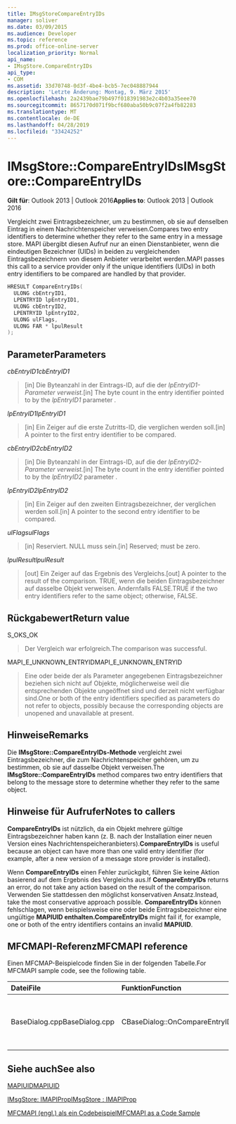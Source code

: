 ```yaml
---
title: IMsgStoreCompareEntryIDs
manager: soliver
ms.date: 03/09/2015
ms.audience: Developer
ms.topic: reference
ms.prod: office-online-server
localization_priority: Normal
api_name:
- IMsgStore.CompareEntryIDs
api_type:
- COM
ms.assetid: 33d70748-0d3f-4be4-bcb5-7ec048887944
description: 'Letzte Änderung: Montag, 9. März 2015'
ms.openlocfilehash: 2a2439bae79b497f018391983e2c4b03a35eee70
ms.sourcegitcommit: 8657170d071f9bcf680aba50b9c07f2a4fb82283
ms.translationtype: MT
ms.contentlocale: de-DE
ms.lasthandoff: 04/28/2019
ms.locfileid: "33424252"
---
```

# <a name="imsgstorecompareentryids"></a><span data-ttu-id="5ffd8-103">IMsgStore::CompareEntryIDs</span><span class="sxs-lookup"><span data-stu-id="5ffd8-103">IMsgStore::CompareEntryIDs</span></span>

  
  
<span data-ttu-id="5ffd8-104">**Gilt für**: Outlook 2013 | Outlook 2016</span><span class="sxs-lookup"><span data-stu-id="5ffd8-104">**Applies to**: Outlook 2013 | Outlook 2016</span></span> 
  
<span data-ttu-id="5ffd8-105">Vergleicht zwei Eintragsbezeichner, um zu bestimmen, ob sie auf denselben Eintrag in einem Nachrichtenspeicher verweisen.</span><span class="sxs-lookup"><span data-stu-id="5ffd8-105">Compares two entry identifiers to determine whether they refer to the same entry in a message store.</span></span> <span data-ttu-id="5ffd8-106">MAPI übergibt diesen Aufruf nur an einen Dienstanbieter, wenn die eindeutigen Bezeichner (UIDs) in beiden zu vergleichenden Eintragsbezeichnern von diesem Anbieter verarbeitet werden.</span><span class="sxs-lookup"><span data-stu-id="5ffd8-106">MAPI passes this call to a service provider only if the unique identifiers (UIDs) in both entry identifiers to be compared are handled by that provider.</span></span>
  
```cpp
HRESULT CompareEntryIDs(
  ULONG cbEntryID1,
  LPENTRYID lpEntryID1,
  ULONG cbEntryID2,
  LPENTRYID lpEntryID2,
  ULONG ulFlags,
  ULONG FAR * lpulResult
);
```

## <a name="parameters"></a><span data-ttu-id="5ffd8-107">Parameter</span><span class="sxs-lookup"><span data-stu-id="5ffd8-107">Parameters</span></span>

 <span data-ttu-id="5ffd8-108">_cbEntryID1_</span><span class="sxs-lookup"><span data-stu-id="5ffd8-108">_cbEntryID1_</span></span>
  
> <span data-ttu-id="5ffd8-109">[in] Die Byteanzahl in der Eintrags-ID, auf die der  _lpEntryID1-Parameter_  _verweist._</span><span class="sxs-lookup"><span data-stu-id="5ffd8-109">[in] The byte count in the entry identifier pointed to by the  _lpEntryID1_ parameter  _._</span></span>
    
 <span data-ttu-id="5ffd8-110">_lpEntryID1_</span><span class="sxs-lookup"><span data-stu-id="5ffd8-110">_lpEntryID1_</span></span>
  
> <span data-ttu-id="5ffd8-111">[in] Ein Zeiger auf die erste Zutritts-ID, die verglichen werden soll.</span><span class="sxs-lookup"><span data-stu-id="5ffd8-111">[in] A pointer to the first entry identifier to be compared.</span></span>
    
 <span data-ttu-id="5ffd8-112">_cbEntryID2_</span><span class="sxs-lookup"><span data-stu-id="5ffd8-112">_cbEntryID2_</span></span>
  
> <span data-ttu-id="5ffd8-113">[in] Die Byteanzahl in der Eintrags-ID, auf die der  _lpEntryID2-Parameter_  _verweist._</span><span class="sxs-lookup"><span data-stu-id="5ffd8-113">[in] The byte count in the entry identifier pointed to by the  _lpEntryID2_ parameter  _._</span></span>
    
 <span data-ttu-id="5ffd8-114">_lpEntryID2_</span><span class="sxs-lookup"><span data-stu-id="5ffd8-114">_lpEntryID2_</span></span>
  
> <span data-ttu-id="5ffd8-115">[in] Ein Zeiger auf den zweiten Eintragsbezeichner, der verglichen werden soll.</span><span class="sxs-lookup"><span data-stu-id="5ffd8-115">[in] A pointer to the second entry identifier to be compared.</span></span>
    
 <span data-ttu-id="5ffd8-116">_ulFlags_</span><span class="sxs-lookup"><span data-stu-id="5ffd8-116">_ulFlags_</span></span>
  
> <span data-ttu-id="5ffd8-117">[in] Reserviert. NULL muss sein.</span><span class="sxs-lookup"><span data-stu-id="5ffd8-117">[in] Reserved; must be zero.</span></span>
    
 <span data-ttu-id="5ffd8-118">_lpulResult_</span><span class="sxs-lookup"><span data-stu-id="5ffd8-118">_lpulResult_</span></span>
  
> <span data-ttu-id="5ffd8-119">[out] Ein Zeiger auf das Ergebnis des Vergleichs.</span><span class="sxs-lookup"><span data-stu-id="5ffd8-119">[out] A pointer to the result of the comparison.</span></span> <span data-ttu-id="5ffd8-120">TRUE, wenn die beiden Eintragsbezeichner auf dasselbe Objekt verweisen. Andernfalls FALSE.</span><span class="sxs-lookup"><span data-stu-id="5ffd8-120">TRUE if the two entry identifiers refer to the same object; otherwise, FALSE.</span></span>
    
## <a name="return-value"></a><span data-ttu-id="5ffd8-121">Rückgabewert</span><span class="sxs-lookup"><span data-stu-id="5ffd8-121">Return value</span></span>

<span data-ttu-id="5ffd8-122">S_OK</span><span class="sxs-lookup"><span data-stu-id="5ffd8-122">S_OK</span></span> 
  
> <span data-ttu-id="5ffd8-123">Der Vergleich war erfolgreich.</span><span class="sxs-lookup"><span data-stu-id="5ffd8-123">The comparison was successful.</span></span>
    
<span data-ttu-id="5ffd8-124">MAPI_E_UNKNOWN_ENTRYID</span><span class="sxs-lookup"><span data-stu-id="5ffd8-124">MAPI_E_UNKNOWN_ENTRYID</span></span> 
  
> <span data-ttu-id="5ffd8-125">Eine oder beide der als Parameter angegebenen Eintragsbezeichner beziehen sich nicht auf Objekte, möglicherweise weil die entsprechenden Objekte ungeöffnet sind und derzeit nicht verfügbar sind.</span><span class="sxs-lookup"><span data-stu-id="5ffd8-125">One or both of the entry identifiers specified as parameters do not refer to objects, possibly because the corresponding objects are unopened and unavailable at present.</span></span>
    
## <a name="remarks"></a><span data-ttu-id="5ffd8-126">Hinweise</span><span class="sxs-lookup"><span data-stu-id="5ffd8-126">Remarks</span></span>

<span data-ttu-id="5ffd8-127">Die **IMsgStore::CompareEntryIDs-Methode** vergleicht zwei Eintragsbezeichner, die zum Nachrichtenspeicher gehören, um zu bestimmen, ob sie auf dasselbe Objekt verweisen.</span><span class="sxs-lookup"><span data-stu-id="5ffd8-127">The **IMsgStore::CompareEntryIDs** method compares two entry identifiers that belong to the message store to determine whether they refer to the same object.</span></span> 
  
## <a name="notes-to-callers"></a><span data-ttu-id="5ffd8-128">Hinweise für Aufrufer</span><span class="sxs-lookup"><span data-stu-id="5ffd8-128">Notes to callers</span></span>

 <span data-ttu-id="5ffd8-129">**CompareEntryIDs** ist nützlich, da ein Objekt mehrere gültige Eintragsbezeichner haben kann (z. B. nach der Installation einer neuen Version eines Nachrichtenspeicheranbieters).</span><span class="sxs-lookup"><span data-stu-id="5ffd8-129">**CompareEntryIDs** is useful because an object can have more than one valid entry identifier (for example, after a new version of a message store provider is installed).</span></span> 
  
<span data-ttu-id="5ffd8-130">Wenn **CompareEntryIDs** einen Fehler zurückgibt, führen Sie keine Aktion basierend auf dem Ergebnis des Vergleichs aus.</span><span class="sxs-lookup"><span data-stu-id="5ffd8-130">If **CompareEntryIDs** returns an error, do not take any action based on the result of the comparison.</span></span> <span data-ttu-id="5ffd8-131">Verwenden Sie stattdessen den möglichst konservativen Ansatz.</span><span class="sxs-lookup"><span data-stu-id="5ffd8-131">Instead, take the most conservative approach possible.</span></span> <span data-ttu-id="5ffd8-132">**CompareEntryIDs** können fehlschlagen, wenn beispielsweise eine oder beide Eintragsbezeichner eine ungültige **MAPIUID enthalten.**</span><span class="sxs-lookup"><span data-stu-id="5ffd8-132">**CompareEntryIDs** might fail if, for example, one or both of the entry identifiers contains an invalid **MAPIUID**.</span></span> 
  
## <a name="mfcmapi-reference"></a><span data-ttu-id="5ffd8-133">MFCMAPI-Referenz</span><span class="sxs-lookup"><span data-stu-id="5ffd8-133">MFCMAPI reference</span></span>

<span data-ttu-id="5ffd8-134">Einen MFCMAP-Beispielcode finden Sie in der folgenden Tabelle.</span><span class="sxs-lookup"><span data-stu-id="5ffd8-134">For MFCMAPI sample code, see the following table.</span></span>
  
|<span data-ttu-id="5ffd8-135">**Datei**</span><span class="sxs-lookup"><span data-stu-id="5ffd8-135">**File**</span></span>|<span data-ttu-id="5ffd8-136">**Funktion**</span><span class="sxs-lookup"><span data-stu-id="5ffd8-136">**Function**</span></span>|<span data-ttu-id="5ffd8-137">**Comment**</span><span class="sxs-lookup"><span data-stu-id="5ffd8-137">**Comment**</span></span>|
|:-----|:-----|:-----|
|<span data-ttu-id="5ffd8-138">BaseDialog.cpp</span><span class="sxs-lookup"><span data-stu-id="5ffd8-138">BaseDialog.cpp</span></span>  <br/> |<span data-ttu-id="5ffd8-139">CBaseDialog::OnCompareEntryIDs</span><span class="sxs-lookup"><span data-stu-id="5ffd8-139">CBaseDialog::OnCompareEntryIDs</span></span>  <br/> |<span data-ttu-id="5ffd8-140">MFCMAPI verwendet die **IMsgStore::CompareEntryIDs-Methode,** um Eintrags-IDs zu vergleichen.</span><span class="sxs-lookup"><span data-stu-id="5ffd8-140">MFCMAPI uses the **IMsgStore::CompareEntryIDs** method to compare entry IDs.</span></span>  <br/> |
   
## <a name="see-also"></a><span data-ttu-id="5ffd8-141">Siehe auch</span><span class="sxs-lookup"><span data-stu-id="5ffd8-141">See also</span></span>



[<span data-ttu-id="5ffd8-142">MAPIUID</span><span class="sxs-lookup"><span data-stu-id="5ffd8-142">MAPIUID</span></span>](mapiuid.md)
  
[<span data-ttu-id="5ffd8-143">IMsgStore: IMAPIProp</span><span class="sxs-lookup"><span data-stu-id="5ffd8-143">IMsgStore : IMAPIProp</span></span>](imsgstoreimapiprop.md)


[<span data-ttu-id="5ffd8-144">MFCMAPI (engl.) als ein Codebeispiel</span><span class="sxs-lookup"><span data-stu-id="5ffd8-144">MFCMAPI as a Code Sample</span></span>](mfcmapi-as-a-code-sample.md)

